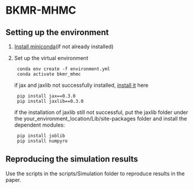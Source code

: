 # BKMR-MHMC

## Setting up the environment
1. [Install miniconda](https://docs.conda.io/projects/conda/en/latest/user-guide/install/)(if not already installed)
2. Set up the virtual environment<br>        

        conda env create -f environment.yml
        conda activate bkmr_mhmc

    if jax and jaxlib not successfully installed, [install it](https://github.com/google/jax#installation) here<br>

        pip install jax==0.3.0
        pip install jaxlib==0.3.0

    if the installation of jaxlib still not successful, put the jaxlib folder under the your_environment_location/Lib/site-packages folder and     install the dependent modules:

        pip install joblib 
        pip install numpyro 

## Reproducing the simulation results
Use the scripts in the scripts/Simulation folder to reproduce results in the paper.



